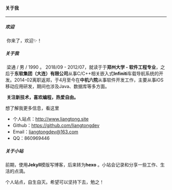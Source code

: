 



#### 关于我

----



##### 欢迎

​	你来了，欢迎✨！

##### 关于我

​	梁通 / 男 / 1990 。 2018/09 - 2012/07，就读于于**郑州大学 - 软件工程专业**，之后于**东软集团（大连）有限公司**从事C/C++相关嵌入式**Infiniti**车载导航系统的开发。2014-02离职返郑，于4月至今在**中机六院**从事软件开发工作，主要从事iOS移动应用研发，期间也涉及Java、数据库等多方面。

​	**关注新技术，喜欢编程，热爱自由。**

想了解我更多信息，看这里

+ 个人站点：http://www.liangtong.site
+ Github：https://github.com/liangtongdev
+ Email：liangtongdev@163.com
+ QQ：860969446

##### 关于小站

​	前期，使用**Jekyll**模版写博客，后来转为**hexo** 。小站会记录和分享一些工作、生活的点滴。

个人站点，自生自灭。希望可以坚持下去，勉之！

​	


